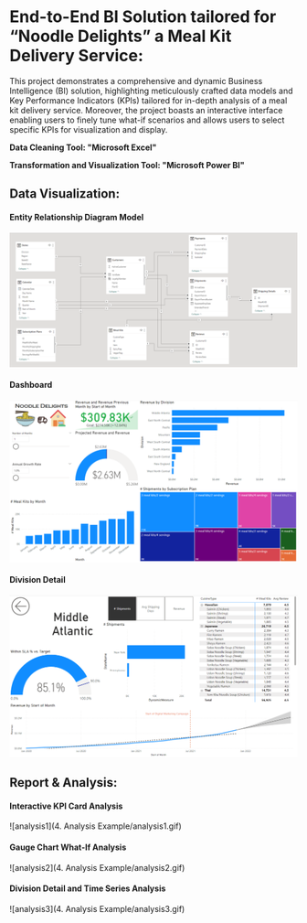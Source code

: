 # End-to-End BI Solution tailored for “Noodle Delights” a Meal Kit Delivery Service:

This project demonstrates a comprehensive and dynamic Business Intelligence (BI) solution, highlighting meticulously crafted data models and Key Performance Indicators (KPIs) tailored for in-depth analysis of a meal kit delivery service. Moreover, the project boasts an interactive interface enabling users to finely tune what-if scenarios and allows users to select specific KPIs for visualization and display.

**Data Cleaning Tool: "Microsoft Excel"**

**Transformation and Visualization Tool: "Microsoft Power BI"**



## Data Visualization:
#### Entity Relationship Diagram Model
<p align="center">
  <img src="./3. Visualization (Screenshots)/Entity Relationship Diagram Model.PNG" />
</p>

#### Dashboard
<p align="center">
  <img src="./3. Visualization (Screenshots)/Dashboard.PNG" />
</p>

#### Division Detail
<p align="center">
  <img src="./3. Visualization (Screenshots)/Division Detail.PNG" />
</p>

## Report & Analysis:
#### Interactive KPI Card Analysis
![analysis1](4. Analysis Example/analysis1.gif)

#### Gauge Chart What-If Analysis
![analysis2](4. Analysis Example/analysis2.gif)

#### Division Detail and Time Series Analysis
![analysis3](4. Analysis Example/analysis3.gif)
